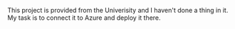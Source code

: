 This project is provided from the Univerisity and I haven't done a thing in it. My task is to connect it to Azure and deploy it there.
